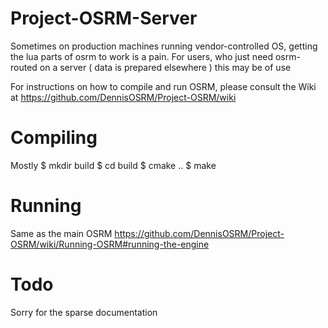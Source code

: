 Project-OSRM-Server
===================

Sometimes on production machines running vendor-controlled OS, getting the lua parts of osrm to work is a pain.
For users, who just need osrm-routed on a server ( data is prepared elsewhere ) this may be of use

For instructions on how to compile and run OSRM, please consult the Wiki at
https://github.com/DennisOSRM/Project-OSRM/wiki

Compiling
=========

Mostly 
$ mkdir build
$ cd build
$ cmake ..
$ make


Running
=======

Same as the main OSRM
https://github.com/DennisOSRM/Project-OSRM/wiki/Running-OSRM#running-the-engine

Todo
====

Sorry for the sparse documentation
